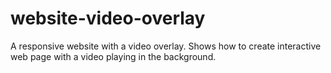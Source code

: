 # website-video-overlay
A responsive website with a video overlay. Shows how to create interactive web page with a video playing in the background.
